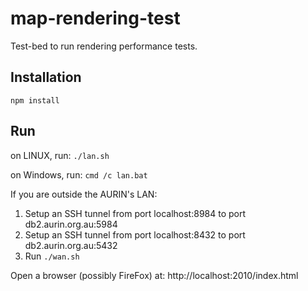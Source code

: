 map-rendering-test
=========================

Test-bed to run rendering performance tests.

## Installation

`npm install`


## Run

on LINUX, run: `./lan.sh`

on Windows, run: `cmd /c lan.bat`

If you are outside the AURIN's LAN:
1) Setup an SSH tunnel from port localhost:8984 to port db2.aurin.org.au:5984
2) Setup an SSH tunnel from port localhost:8432 to port db2.aurin.org.au:5432
3) Run `./wan.sh`

Open a browser (possibly FireFox) at:
http://localhost:2010/index.html

   